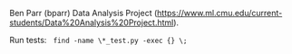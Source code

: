 Ben Parr (bparr) Data Analysis Project (https://www.ml.cmu.edu/current-students/Data%20Analysis%20Project.html).

Run tests: &nbsp; `find -name \*_test.py -exec {} \;`
